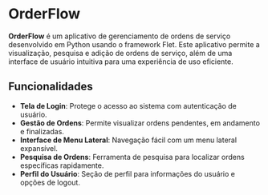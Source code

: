 # OrderFlow

**OrderFlow** é um aplicativo de gerenciamento de ordens de serviço desenvolvido em Python usando o framework Flet. Este aplicativo permite a visualização, pesquisa e adição de ordens de serviço, além de uma interface de usuário intuitiva para uma experiência de uso eficiente.

## Funcionalidades

- **Tela de Login**: Protege o acesso ao sistema com autenticação de usuário.
- **Gestão de Ordens**: Permite visualizar ordens pendentes, em andamento e finalizadas.
- **Interface de Menu Lateral**: Navegação fácil com um menu lateral expansível.
- **Pesquisa de Ordens**: Ferramenta de pesquisa para localizar ordens específicas rapidamente.
- **Perfil do Usuário**: Seção de perfil para informações do usuário e opções de logout.